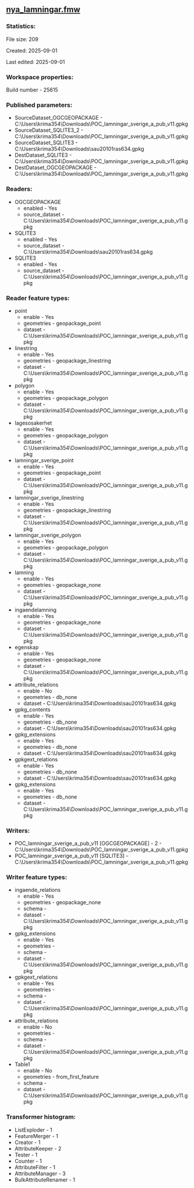 ﻿## [nya_lamningar.fmw](https://github.com/kicki58/kix_working_dir/blob/master/nya_lamningar.fmw)

### Statistics:
File size: 209

Created: 2025-09-01

Last edited: 2025-09-01


### Workspace properties:
Build number    - 25615

### Published parameters:
*  SourceDataset_OGCGEOPACKAGE    -   C:\Users\krima354\Downloads\POC_lamningar_sverige_a_pub_v11.gpkg
*  SourceDataset_SQLITE3_2    -   C:\Users\krima354\Downloads\POC_lamningar_sverige_a_pub_v11.gpkg
*  SourceDataset_SQLITE3    -   C:\Users\krima354\Downloads\sau20101ras634.gpkg
*  DestDataset_SQLITE3    -   C:\Users\krima354\Downloads\POC_lamningar_sverige_a_pub_v11.gpkg
*  DestDataset_OGCGEOPACKAGE    -   C:\Users\krima354\Downloads\POC_lamningar_sverige_a_pub_v11.gpkg

### Readers:
*  OGCGEOPACKAGE
    * enabled    -  Yes
    * source_dataset    -   C:\Users\krima354\Downloads\POC_lamningar_sverige_a_pub_v11.gpkg
*  SQLITE3
    * enabled    -  Yes
    * source_dataset    -   C:\Users\krima354\Downloads\sau20101ras634.gpkg
*  SQLITE3
    * enabled    -  Yes
    * source_dataset    -   C:\Users\krima354\Downloads\POC_lamningar_sverige_a_pub_v11.gpkg

### Reader feature types:
*  point
    * enable - Yes
    * geometries - geopackage_point
    * dataset - C:\Users\krima354\Downloads\POC_lamningar_sverige_a_pub_v11.gpkg
*  linestring
    * enable - Yes
    * geometries - geopackage_linestring
    * dataset - C:\Users\krima354\Downloads\POC_lamningar_sverige_a_pub_v11.gpkg
*  polygon
    * enable - Yes
    * geometries - geopackage_polygon
    * dataset - C:\Users\krima354\Downloads\POC_lamningar_sverige_a_pub_v11.gpkg
*  lagesosakerhet
    * enable - Yes
    * geometries - geopackage_polygon
    * dataset - C:\Users\krima354\Downloads\POC_lamningar_sverige_a_pub_v11.gpkg
*  lamningar_sverige_point
    * enable - Yes
    * geometries - geopackage_point
    * dataset - C:\Users\krima354\Downloads\POC_lamningar_sverige_a_pub_v11.gpkg
*  lamningar_sverige_linestring
    * enable - Yes
    * geometries - geopackage_linestring
    * dataset - C:\Users\krima354\Downloads\POC_lamningar_sverige_a_pub_v11.gpkg
*  lamningar_sverige_polygon
    * enable - Yes
    * geometries - geopackage_polygon
    * dataset - C:\Users\krima354\Downloads\POC_lamningar_sverige_a_pub_v11.gpkg
*  lamning
    * enable - Yes
    * geometries - geopackage_none
    * dataset - C:\Users\krima354\Downloads\POC_lamningar_sverige_a_pub_v11.gpkg
*  ingaendelamning
    * enable - Yes
    * geometries - geopackage_none
    * dataset - C:\Users\krima354\Downloads\POC_lamningar_sverige_a_pub_v11.gpkg
*  egenskap
    * enable - Yes
    * geometries - geopackage_none
    * dataset - C:\Users\krima354\Downloads\POC_lamningar_sverige_a_pub_v11.gpkg
*  attribute_relations
    * enable - No
    * geometries - db_none
    * dataset - C:\Users\krima354\Downloads\sau20101ras634.gpkg
*  gpkg_contents
    * enable - Yes
    * geometries - db_none
    * dataset - C:\Users\krima354\Downloads\sau20101ras634.gpkg
*  gpkg_extensions
    * enable - Yes
    * geometries - db_none
    * dataset - C:\Users\krima354\Downloads\sau20101ras634.gpkg
*  gpkgext_relations
    * enable - Yes
    * geometries - db_none
    * dataset - C:\Users\krima354\Downloads\sau20101ras634.gpkg
*  gpkg_extensions
    * enable - Yes
    * geometries - db_none
    * dataset - C:\Users\krima354\Downloads\POC_lamningar_sverige_a_pub_v11.gpkg


### Writers:
*  POC_lamningar_sverige_a_pub_v11 [OGCGEOPACKAGE] - 2    -   C:\Users\krima354\Downloads\POC_lamningar_sverige_a_pub_v11.gpkg
*  POC_lamningar_sverige_a_pub_v11 [SQLITE3]    -   C:\Users\krima354\Downloads\POC_lamningar_sverige_a_pub_v11.gpkg

### Writer feature types:
*  ingaende_relations
    * enable - Yes
    * geometries - geopackage_none
    * schema - 
    * dataset - C:\Users\krima354\Downloads\POC_lamningar_sverige_a_pub_v11.gpkg
*  gpkg_extensions
    * enable - Yes
    * geometries - <all>
    * schema - 
    * dataset - C:\Users\krima354\Downloads\POC_lamningar_sverige_a_pub_v11.gpkg
*  gpkgext_relations
    * enable - Yes
    * geometries - <all>
    * schema - 
    * dataset - C:\Users\krima354\Downloads\POC_lamningar_sverige_a_pub_v11.gpkg
*  attribute_relations
    * enable - No
    * geometries - <all>
    * schema - 
    * dataset - C:\Users\krima354\Downloads\POC_lamningar_sverige_a_pub_v11.gpkg
*  Table1
    * enable - No
    * geometries - from_first_feature
    * schema - 
    * dataset - C:\Users\krima354\Downloads\POC_lamningar_sverige_a_pub_v11.gpkg

### Transformer histogram:
*  ListExploder    -   1
*  FeatureMerger    -   1
*  Creator    -   1
*  AttributeKeeper    -   2
*  Tester    -   1
*  Counter    -   1
*  AttributeFilter    -   1
*  AttributeManager    -   3
*  BulkAttributeRenamer    -   1

